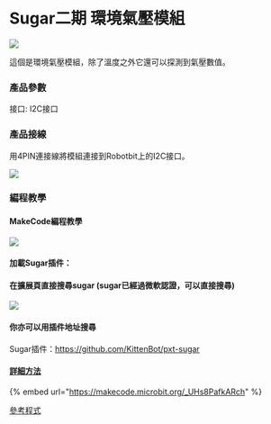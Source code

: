 # Sugar二期 環境氣壓模組

![](https://kittenbothk.readthedocs.io/en/latest/\_images/envii\_render.png)

這個是環境氣壓模組，除了溫度之外它還可以探測到氣壓數值。

### 產品參數

接口: I2C接口

### 產品接線

用4PIN連接線將模組連接到Robotbit上的I2C接口。

![](https://kittenbothk.readthedocs.io/en/latest/\_images/env\_wire1.png)

### 編程教學

#### MakeCode編程教學

![](https://kittenbothk.readthedocs.io/en/latest/\_images/mcbanner15.png)

#### 加載Sugar插件：

#### 在擴展頁直接搜尋sugar (sugar已經過微軟認證，可以直接搜尋)

![](https://kittenbothk.readthedocs.io/en/latest/\_images/sugar\_search.gif)

#### 你亦可以用插件地址搜尋

Sugar插件：https://github.com/KittenBot/pxt-sugar

#### [詳細方法](../../ge-bian-cheng-ping-tai-jie-shao/makecode/kittenbotandmakecode.md)

{% embed url="https://makecode.microbit.org/_UHs8PafkARch" %}

[參考程式](https://makecode.microbit.org/\_UHs8PafkARch)
